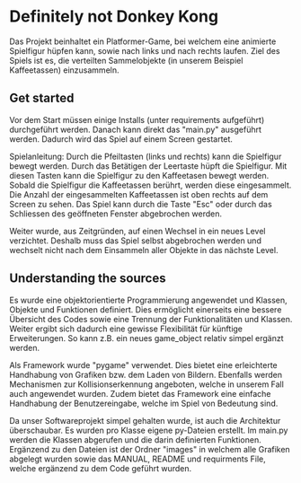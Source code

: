 # Definitely not Donkey Kong

Das Projekt beinhaltet ein Platformer-Game, bei welchem eine animierte Spielfigur hüpfen kann, sowie nach links und nach rechts laufen.
Ziel des Spiels ist es, die verteilten Sammelobjekte (in unserem Beispiel Kaffeetassen) einzusammeln.

## Get started

Vor dem Start müssen einige Installs (unter requirements aufgeführt) durchgeführt werden.
Danach kann direkt das "main.py" ausgeführt werden.
Dadurch wird das Spiel auf einem Screen gestartet. 

Spielanleitung: Durch die Pfeiltasten (links und rechts) kann die Spielfigur bewegt werden.
Durch das Betätigen der Leertaste hüpft die Spielfigur. 
Mit diesen Tasten kann die Spielfigur zu den Kaffeetasen bewegt werden. Sobald die Spielfigur die Kaffeetassen berührt, werden diese eingesammelt.
Die Anzahl der eingesammelten Kaffeetassen ist oben rechts auf dem Screen zu sehen.
Das Spiel kann durch die Taste "Esc" oder durch das Schliessen des geöffneten Fenster abgebrochen werden.

Weiter wurde, aus Zeitgründen, auf einen Wechsel in ein neues Level verzichtet. Deshalb muss das Spiel selbst abgebrochen werden und wechselt nicht nach dem Einsammeln aller Objekte in das nächste Level.

## Understanding the sources

Es wurde eine objektorientierte Programmierung angewendet und Klassen, Objekte und Funktionen definiert. Dies ermöglicht einerseits eine bessere Übersicht des Codes sowie eine Trennung der Funktionalitäten und Klassen. Weiter ergibt sich dadurch eine gewisse Flexibilität für künftige Erweiterungen. So kann z.B. ein neues game_object relativ simpel ergänzt werden.

Als Framework wurde "pygame" verwendet. Dies bietet eine erleichterte Handhabung von Grafiken bzw. dem Laden von Bildern. Ebenfalls werden Mechanismen zur Kollisionserkennung angeboten, welche in unserem Fall auch angewendet wurden. Zudem bietet das Framework eine einfache Handhabung der Benutzereingabe, welche im Spiel von Bedeutung sind.

Da unser Softwareprojekt simpel gehalten wurde, ist auch die Architektur überschaubar. Es wurden pro Klasse eigene py-Dateien erstellt. Im main.py werden die Klassen abgerufen und die darin definierten Funktionen. Ergänzend zu den Dateien ist der Ordner "images" in welchem alle Grafiken abgelegt wurden sowie das MANUAL, README und requirments File, welche ergänzend zu dem Code geführt wurden.
